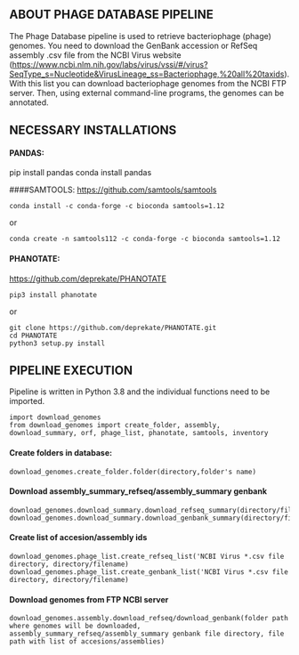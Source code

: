 ## ABOUT PHAGE DATABASE PIPELINE

The Phage Database pipeline is used to retrieve bacteriophage (phage) genomes. 
You need to download the GenBank accession or RefSeq assembly .csv file from the NCBI Virus website 
(https://www.ncbi.nlm.nih.gov/labs/virus/vssi/#/virus?SeqType_s=Nucleotide&VirusLineage_ss=Bacteriophage,%20all%20taxids). 
With this list you can download bacteriophage genomes from the NCBI FTP server. 
Then, using external command-line programs, the genomes can be annotated.

## NECESSARY INSTALLATIONS

#### PANDAS:

pip install pandas
conda install pandas

####SAMTOOLS:
https://github.com/samtools/samtools

```
conda install -c conda-forge -c bioconda samtools=1.12
```

or
```
conda create -n samtools112 -c conda-forge -c bioconda samtools=1.12
```

#### PHANOTATE:
https://github.com/deprekate/PHANOTATE
```
pip3 install phanotate
```
or
```
git clone https://github.com/deprekate/PHANOTATE.git
cd PHANOTATE
python3 setup.py install
```

## PIPELINE EXECUTION

Pipeline is written in Python 3.8 and the individual functions need to be imported.
```
import download_genomes
from download_genomes import create_folder, assembly, download_summary, orf, phage_list, phanotate, samtools, inventory
```

#### Create folders in database:
```
download_genomes.create_folder.folder(directory,folder's name)
```

#### Download assembly_summary_refseq/assembly_summary genbank

```
download_genomes.download_summary.download_refseq_summary(directory/filename)
download_genomes.download_summary.download_genbank_summary(directory/filename)
```

#### Create list of accesion/assembly ids

```
download_genomes.phage_list.create_refseq_list('NCBI Virus *.csv file directory, directory/filename)
download_genomes.phage_list.create_genbank_list('NCBI Virus *.csv file directory, directory/filename)
```
#### Download genomes from FTP NCBI server

```
download_genomes.assembly.download_refseq/download_genbank(folder path where genomes will be downloaded, assembly_summary_refseq/assembly_summary genbank file directory, file path with list of accesions/assemblies)
```

 
